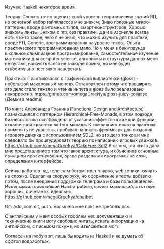Изучаю Haskell некоторое время.

Теория:
Сложно точно оценить свой уровень теоритических знаний ЯП, но основной набор тайпклассов мне знаком; Знаю полезные микро-паттерны, вроде фантомных типов, смарт-конструкторов; Хорошо знакомы линзы; Знаком с mtl, без практики. Да и в Хаскелле всегда есть что-то такое, чего я не знаю, что можно изучить для практики, вроде FFI, Generic, программирования на уровне типов..
Опыта практического программирования мало. Но у меня в бек-граунде школьное олимпиадное программирование, самостоятельное изучение математики для computer science, алгоритмы и структуры данных меня не пугают, наизусть всего не знаю/не помню, но мне будет относительно несложно наверстать.

Практика:
Практиковался с графической библиотекой (gloss) - небольшой макаронный монстр. Остановился потому что расширять это дело стало тяжело и чтение инпута в gloss было реализовано некорректно. https://github.com/omegaGreeNya/gloss-juicy-collapse (Демки в readme)

По книге Александра Гранина (Functional Design and Architecture) познакомился с паттерном Hierarchical-Free-Monads, в этом подходе бизнесс логика освобождена от указания эффектов в каждой функции, ограничения хранятся во free-монаде. К сожалению, пока на практике применить не удалость, пробовал написать фреймворк для создания игрового движка с использованием SDL2, но это дело тонкое и мне следовало бы проштудировать теорию по написанию игровых движков. https://github.com/omegaGreeNya/CakeFree-Sdl2
В целом, эта книга дала мне представление о том что такое архитектура, и объяснила основные принципы проектирования, вроде разделения программы на слои, определения интерфейсов.

Сейчас работаю над телеграм-ботом, идет плавно, web топики изучать не сложно. Сделал на скорую руку, но оформление и тесты добавлю потом, после внедрения поддержки телеграма и базы пользователей. Использовал простейший Handle-pattern, проект маленький, а паттерн хороший, сочетается идеально. https://github.com/omegaGreeNya/chatbot

Git:
Add, commit, push. Большего мне пока не требовалось.

С английским у меня особых проблем нет, документацию и технические книги могу свободно читать, искать информацию на английском, с письмом похуже, но изъясниться могу.

Согласен на любую зп, лишь бы кодить на Haskell и не думать об оффтоп подработках.
